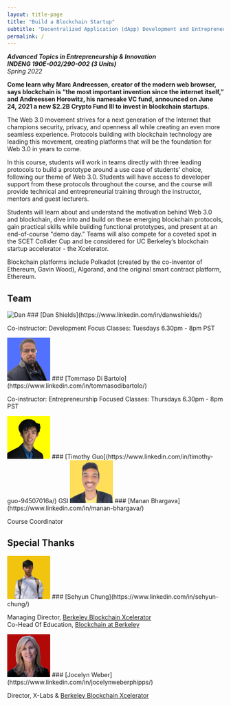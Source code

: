 ```yaml
---
layout: title-page
title: "Build a Blockchain Startup"
subtitle: "Decentralized Application (dApp) Development and Entrepreneurship"
permalink: /
---
```


**_Advanced Topics in Entrepreneurship & Innovation_**<br>
**_INDENG 190E-002/290-002 (3 Units)_**<br>
_Spring 2022_

**Come learn why Marc Andreessen, creator of the modern web browser, says blockchain is “the most important invention since the internet itself,” and Andreessen Horowitz, his namesake VC fund, announced on June 24, 2021 a new $2.2B Crypto Fund III to invest in blockchain startups.**

The Web 3.0 movement strives for a next generation of the Internet that champions security, privacy, and openness all while creating an even more seamless experience. Protocols building with blockchain technology are leading this movement, creating platforms that will be the foundation for Web 3.0 in years to come.

In this course, students will work in teams directly with three leading protocols to build a prototype around a use case of students’ choice, following our theme of Web 3.0. Students will have access to developer support from these protocols throughout the course, and the course will provide technical and entrepreneurial training through the instructor, mentors and guest lecturers.

Students will learn about and understand the motivation behind Web 3.0 and blockchain, dive into and build on these emerging blockchain protocols, gain practical skills while building functional prototypes, and present at an end-of-course "demo day." Teams will also compete for a coveted spot in the SCET Collider Cup and be considered for UC Berkeley’s blockchain startup accelerator - the Xcelerator.

Blockchain platforms include Polkadot (created by the co-inventor of Ethereum, Gavin Wood), Algorand, and the original smart contract platform, Ethereum.

## Team

<img src="./assets/images/Dan-dApp-Eng-yellow.png" alt="Dan" width="100" height="100" />
### [Dan Shields](https://www.linkedin.com/in/danwshields/)

Co-instructor: Development Focus
Classes: Tuesdays 6.30pm - 8pm PST

<img src="./assets/images/Tommaso-dApp-Eng-blue.png" alt="Tommaso" width="100" height="100" />
### [Tommaso Di Bartolo](https://www.linkedin.com/in/tommasodibartolo/)

Co-instructor: Entrepreneurship Focused
Classes: Thursdays 6.30pm - 8pm PST

<img src="./assets/images/Tim-dApp-Eng-yellow.jpg" alt="Tim" width="100" height="100" />
### [Timothy Guo](https://www.linkedin.com/in/timothy-guo-94507016a/) 
GSI

<img src="./assets/images/Manan-dApp-End-yellow.png" alt="Manan" width="100" height="100" />
### [Manan Bhargava](https://www.linkedin.com/in/manan-bhargava/)

Course Coordinator

## Special Thanks

<img src="./assets/images/Sehyun-dApp-Eng-yellow.png" alt="Sehyun" width="100" height="100" />
### [Sehyun Chung](https://www.linkedin.com/in/sehyun-chung/)

Managing Director, [Berkeley Blockchain Xcelerator](https://xcelerator.berkeley.edu/)<br>
Co-Head Of Education, [Blockchain at Berkeley](https://blockchain.berkeley.edu/)

<img src="./assets/images/jocelyn-dApp-Eng-red.png" alt="Jocelyn" width="100" height="100" />
### [Jocelyn Weber](https://www.linkedin.com/in/jocelynweberphipps/)

Director, X-Labs & [Berkeley Blockchain Xcelerator](https://xcelerator.berkeley.edu/)
